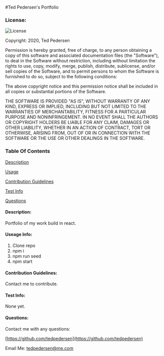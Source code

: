 #Ted Pedersen's Portfolio

### License:
![License](https://img.shields.io/badge/License-MIT-blue.svg "License Badge")

Copyright: 2020, Ted Pedersen

Permission is hereby granted, free of charge, to any person obtaining a copy of this software and associated documentation files (the "Software"), to deal in the Software without restriction, including without limitation the rights to use, copy, modify, merge, publish, distribute, sublicense, and/or sell copies of the Software, and to permit persons to whom the Software is furnished to do so, subject to the following conditions:

The above copyright notice and this permission notice shall be included in all copies or substantial portions of the Software.

THE SOFTWARE IS PROVIDED "AS IS", WITHOUT WARRANTY OF ANY KIND, EXPRESS OR IMPLIED, INCLUDING BUT NOT LIMITED TO THE WARRANTIES OF MERCHANTABILITY, FITNESS FOR A PARTICULAR PURPOSE AND NONINFRINGEMENT. IN NO EVENT SHALL THE AUTHORS OR COPYRIGHT HOLDERS BE LIABLE FOR ANY CLAIM, DAMAGES OR OTHER LIABILITY, WHETHER IN AN ACTION OF CONTRACT, TORT OR OTHERWISE, ARISING FROM, OUT OF OR IN CONNECTION WITH THE SOFTWARE OR THE USE OR OTHER DEALINGS IN THE SOFTWARE.


### Table Of Contents

[Description](#description)

[Usage](#usage-info)

[Contribution Guidelines](#contribution-guidelines)

[Test Info](#test-info)

[Questions](#questions)

#### Description:

Portfolio of my work build in react.

#### Useage Info:

1. Clone repo
2. npm i
3. npm run seed
4. npm start

#### Contribution Guidelines:

Contact me to contribute.

#### Test Info:

None yet.

#### Questions:

Contact me with any questions:

[https://github.com/tedpedersen](https://github.com/tedpedersen)


Email Me: tedpedersen@me.com